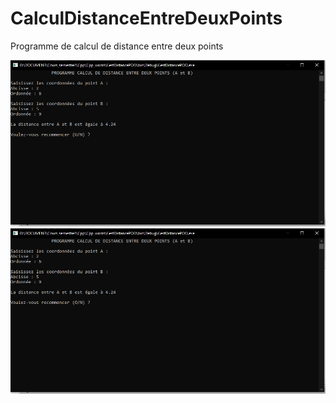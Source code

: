 # CalculDistanceEntreDeuxPoints
Programme de calcul de distance entre deux points

![Exécution du programme](img/execution.png)
<img src="img/execution.png" alt="Alt text" title="Exécution du programme">
